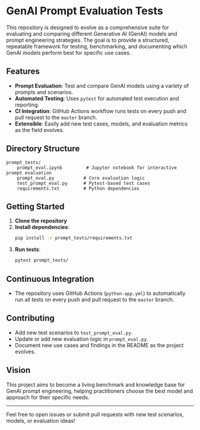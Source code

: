 # GenAI Prompt Evaluation Tests

This repository is designed to evolve as a comprehensive suite for evaluating and comparing different Generative AI (GenAI) models and prompt engineering strategies. The goal is to provide a structured, repeatable framework for testing, benchmarking, and documenting which GenAI models perform best for specific use cases.

## Features
- **Prompt Evaluation**: Test and compare GenAI models using a variety of prompts and scenarios.
- **Automated Testing**: Uses `pytest` for automated test execution and reporting.
- **CI Integration**: GitHub Actions workflow runs tests on every push and pull request to the `master` branch.
- **Extensible**: Easily add new test cases, models, and evaluation metrics as the field evolves.

## Directory Structure
```
prompt_tests/
    prompt_eval.ipynb         # Jupyter notebook for interactive prompt evaluation
    prompt_eval.py           # Core evaluation logic
    test_prompt_eval.py      # Pytest-based test cases
    requirements.txt         # Python dependencies
```

## Getting Started
1. **Clone the repository**
2. **Install dependencies**:
   ```bash
   pip install -r prompt_tests/requirements.txt
   ```
3. **Run tests**:
   ```bash
   pytest prompt_tests/
   ```

## Continuous Integration
- The repository uses GitHub Actions (`python-app.yml`) to automatically run all tests on every push and pull request to the `master` branch.

## Contributing
- Add new test scenarios to `test_prompt_eval.py`.
- Update or add new evaluation logic in `prompt_eval.py`.
- Document new use cases and findings in the README as the project evolves.

## Vision
This project aims to become a living benchmark and knowledge base for GenAI prompt engineering, helping practitioners choose the best model and approach for their specific needs.

---
Feel free to open issues or submit pull requests with new test scenarios, models, or evaluation ideas!
